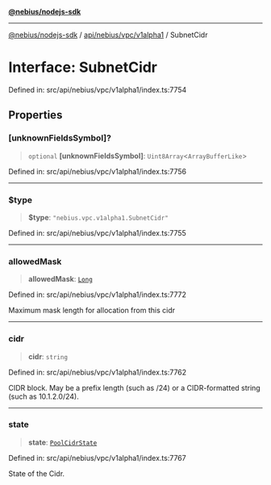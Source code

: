 [**@nebius/nodejs-sdk**](../../../../../README.md)

---

[@nebius/nodejs-sdk](../../../../../README.md) / [api/nebius/vpc/v1alpha1](../README.md) / SubnetCidr

# Interface: SubnetCidr

Defined in: src/api/nebius/vpc/v1alpha1/index.ts:7754

## Properties

### \[unknownFieldsSymbol\]?

> `optional` **\[unknownFieldsSymbol\]**: `Uint8Array`\<`ArrayBufferLike`\>

Defined in: src/api/nebius/vpc/v1alpha1/index.ts:7756

---

### $type

> **$type**: `"nebius.vpc.v1alpha1.SubnetCidr"`

Defined in: src/api/nebius/vpc/v1alpha1/index.ts:7755

---

### allowedMask

> **allowedMask**: [`Long`](../../../../../runtime/protos/core/classes/Long.md)

Defined in: src/api/nebius/vpc/v1alpha1/index.ts:7772

Maximum mask length for allocation from this cidr

---

### cidr

> **cidr**: `string`

Defined in: src/api/nebius/vpc/v1alpha1/index.ts:7762

CIDR block.
May be a prefix length (such as /24) or a CIDR-formatted string (such as 10.1.2.0/24).

---

### state

> **state**: [`PoolCidrState`](../type-aliases/PoolCidrState.md)

Defined in: src/api/nebius/vpc/v1alpha1/index.ts:7767

State of the Cidr.
